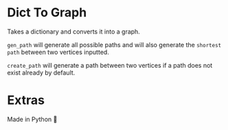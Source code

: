 # Dict To Graph
Takes a dictionary and converts it into a graph.

`gen_path` will generate all possible paths and will also generate the `shortest path` between two vertices inputted. 

`create_path` will generate a path between two vertices if a path does not exist already by default. 


# Extras 

Made in Python 🐍

